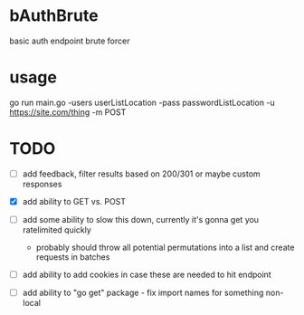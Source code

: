 # bAuthBrute
basic auth endpoint brute forcer

# usage
go run main.go -users userListLocation -pass passwordListLocation -u https://site.com/thing -m POST

# TODO
- [ ] add feedback, filter results based on 200/301 or maybe custom responses
- [X] add ability to GET vs. POST
- [ ] add some ability to slow this down, currently it's gonna get you ratelimited quickly
  * probably should throw all potential permutations into a list and create requests in batches
- [ ] add ability to add cookies in case these are needed to hit endpoint

- [ ] add ability to "go get" package - fix import names for something non-local
